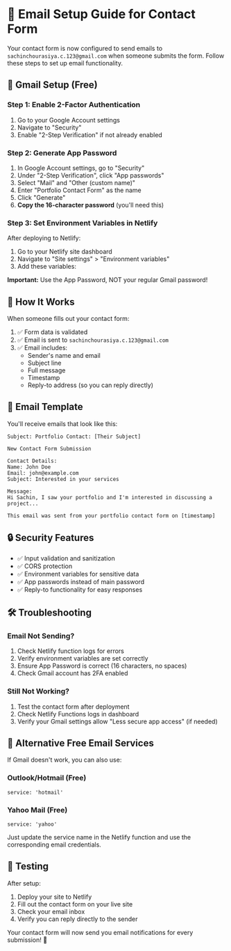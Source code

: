 # 📧 Email Setup Guide for Contact Form

Your contact form is now configured to send emails to `sachinchourasiya.c.123@gmail.com` when someone submits the form. Follow these steps to set up email functionality.

## 🔧 Gmail Setup (Free)

### Step 1: Enable 2-Factor Authentication
1. Go to your Google Account settings
2. Navigate to "Security"
3. Enable "2-Step Verification" if not already enabled

### Step 2: Generate App Password
1. In Google Account settings, go to "Security"
2. Under "2-Step Verification", click "App passwords"
3. Select "Mail" and "Other (custom name)"
4. Enter "Portfolio Contact Form" as the name
5. Click "Generate"
6. **Copy the 16-character password** (you'll need this)

### Step 3: Set Environment Variables in Netlify

After deploying to Netlify:

1. Go to your Netlify site dashboard
2. Navigate to "Site settings" > "Environment variables"
3. Add these variables:
<!-- 
```
EMAIL_USER = sachinchourasiya.c.123@gmail.com
EMAIL_PASS = [your-16-character-app-password]
``` -->

**Important:** Use the App Password, NOT your regular Gmail password!

## 🚀 How It Works

When someone fills out your contact form:

1. ✅ Form data is validated
2. ✅ Email is sent to `sachinchourasiya.c.123@gmail.com`
3. ✅ Email includes:
   - Sender's name and email
   - Subject line
   - Full message
   - Timestamp
   - Reply-to address (so you can reply directly)

## 📧 Email Template

You'll receive emails that look like this:

```
Subject: Portfolio Contact: [Their Subject]

New Contact Form Submission

Contact Details:
Name: John Doe
Email: john@example.com
Subject: Interested in your services

Message:
Hi Sachin, I saw your portfolio and I'm interested in discussing a project...

This email was sent from your portfolio contact form on [timestamp]
```

## 🔒 Security Features

- ✅ Input validation and sanitization
- ✅ CORS protection
- ✅ Environment variables for sensitive data
- ✅ App passwords instead of main password
- ✅ Reply-to functionality for easy responses

## 🛠 Troubleshooting

### Email Not Sending?
1. Check Netlify function logs for errors
2. Verify environment variables are set correctly
3. Ensure App Password is correct (16 characters, no spaces)
4. Check Gmail account has 2FA enabled

### Still Not Working?
1. Test the contact form after deployment
2. Check Netlify Functions logs in dashboard
3. Verify your Gmail settings allow "Less secure app access" (if needed)

## 🔄 Alternative Free Email Services

If Gmail doesn't work, you can also use:

### Outlook/Hotmail (Free)
```
service: 'hotmail'
```

### Yahoo Mail (Free)
```
service: 'yahoo'
```

Just update the service name in the Netlify function and use the corresponding email credentials.

## 📱 Testing

After setup:
1. Deploy your site to Netlify
2. Fill out the contact form on your live site
3. Check your email inbox
4. Verify you can reply directly to the sender

Your contact form will now send you email notifications for every submission! 🎉
